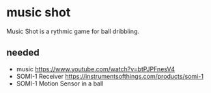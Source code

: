 # music shot
Music Shot is a rythmic game for ball dribbling.

## needed
* music https://www.youtube.com/watch?v=btPJPFnesV4
* SOMI-1 Receiver https://instrumentsofthings.com/products/somi-1
* SOMI-1 Motion Sensor in a ball
